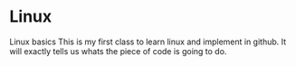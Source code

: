# Linux
Linux basics
This is my first class to learn linux and implement in github. It will exactly tells us whats the piece of code is going to do.
